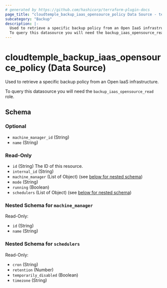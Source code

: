 ```yaml
---
# generated by https://github.com/hashicorp/terraform-plugin-docs
page_title: "cloudtemple_backup_iaas_opensource_policy Data Source - terraform-provider-cloudtemple"
subcategory: "Backup"
description: |-
  Used to retrieve a specific backup policy from an Open IaaS infrastructure.
  To query this datasource you will need the backup_iaas_opensource_read role.
---
```


# cloudtemple_backup_iaas_opensource_policy (Data Source)

Used to retrieve a specific backup policy from an Open IaaS infrastructure.

To query this datasource you will need the `backup_iaas_opensource_read` role.



<!-- schema generated by tfplugindocs -->
## Schema

### Optional

- `machine_manager_id` (String)
- `name` (String)

### Read-Only

- `id` (String) The ID of this resource.
- `internal_id` (String)
- `machine_manager` (List of Object) (see [below for nested schema](#nestedatt--machine_manager))
- `mode` (String)
- `running` (Boolean)
- `schedulers` (List of Object) (see [below for nested schema](#nestedatt--schedulers))

<a id="nestedatt--machine_manager"></a>
### Nested Schema for `machine_manager`

Read-Only:

- `id` (String)
- `name` (String)


<a id="nestedatt--schedulers"></a>
### Nested Schema for `schedulers`

Read-Only:

- `cron` (String)
- `retention` (Number)
- `temporarily_disabled` (Boolean)
- `timezone` (String)


